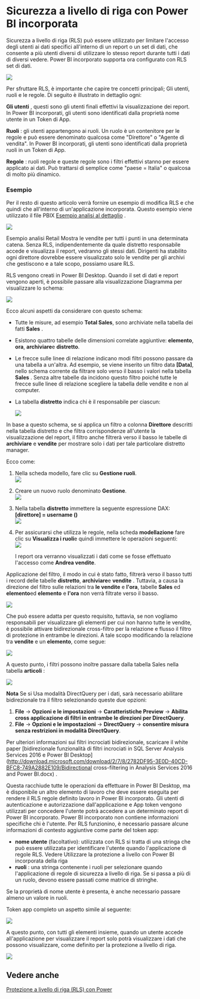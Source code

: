 <properties
   pageTitle="Protezione a livello di riga con Power BI incorporata"
   description="Ulteriori informazioni sulla sicurezza a livello di riga con Power BI incorporata"
   services="power-bi-embedded"
   documentationCenter=""
   authors="guyinacube"
   manager="erikre"
   editor=""
   tags=""/>
<tags
   ms.service="power-bi-embedded"
   ms.devlang="NA"
   ms.topic="article"
   ms.tgt_pltfrm="NA"
   ms.workload="powerbi"
   ms.date="10/04/2016"
   ms.author="asaxton"/>

# <a name="row-level-security-with-power-bi-embedded"></a>Sicurezza a livello di riga con Power BI incorporata

Sicurezza a livello di riga (RLS) può essere utilizzato per limitare l'accesso degli utenti ai dati specifici all'interno di un report o un set di dati, che consente a più utenti diversi di utilizzare lo stesso report durante tutti i dati di diversi vedere. Power BI incorporato supporta ora configurato con RLS set di dati.

![](media\power-bi-embedded-rls\pbi-embedded-rls-flow-1.png)

Per sfruttare RLS, è importante che capire tre concetti principali; Gli utenti, ruoli e le regole. Di seguito è illustrato in dettaglio ogni:

**Gli utenti** , questi sono gli utenti finali effettivi la visualizzazione dei report. In Power BI incorporati, gli utenti sono identificati dalla proprietà nome utente in un Token di App.

**Ruoli** : gli utenti appartengono ai ruoli. Un ruolo è un contenitore per le regole e può essere denominato qualcosa come "Direttore" o "Agente di vendita". In Power BI incorporati, gli utenti sono identificati dalla proprietà ruoli in un Token di App.

**Regole** : ruoli regole e queste regole sono i filtri effettivi stanno per essere applicato ai dati. Può trattarsi di semplice come "paese = Italia" o qualcosa di molto più dinamico.

### <a name="example"></a>Esempio

Per il resto di questo articolo verrà fornire un esempio di modifica RLS e che quindi che all'interno di un'applicazione incorporata. Questo esempio viene utilizzato il file PBIX [Esempio analisi al dettaglio](http://go.microsoft.com/fwlink/?LinkID=780547) .

![](media\power-bi-embedded-rls\pbi-embedded-rls-scenario-2.png)

Esempio analisi Retail Mostra le vendite per tutti i punti in una determinata catena. Senza RLS, indipendentemente da quale distretto responsabile accede e visualizza il report, vedranno gli stessi dati. Dirigenti ha stabilito ogni direttore dovrebbe essere visualizzato solo le vendite per gli archivi che gestiscono e a tale scopo, possiamo usare RLS.

RLS vengono creati in Power BI Desktop. Quando il set di dati e report vengono aperti, è possibile passare alla visualizzazione Diagramma per visualizzare lo schema:

![](media\power-bi-embedded-rls\pbi-embedded-rls-diagram-view-3.png)

Ecco alcuni aspetti da considerare con questo schema:

-   Tutte le misure, ad esempio **Total Sales**, sono archiviate nella tabella dei fatti **Sales** .
-   Esistono quattro tabelle delle dimensioni correlate aggiuntive: **elemento**, **ora**, **archiviare**e **distretto**.
-   Le frecce sulle linee di relazione indicano modi filtri possono passare da una tabella a un'altra. Ad esempio, se viene inserito un filtro data **[Data]**, nello schema corrente da filtrare solo verso il basso i valori nella tabella **Sales** . Senza altre tabelle da incidono questo filtro poiché tutte le frecce sulle linee di relazione scegliere la tabella delle vendite e non al computer.
-   La tabella **distretto** indica chi è il responsabile per ciascun:

    ![](media\power-bi-embedded-rls\pbi-embedded-rls-district-table-4.png)

In base a questo schema, se si applica un filtro a colonna **Direttore** descritti nella tabella distretto e che filtra corrispondenze all'utente la visualizzazione del report, il filtro anche filtrerà verso il basso le tabelle di **archiviare** e **vendite** per mostrare solo i dati per tale particolare distretto manager.

Ecco come:

1.  Nella scheda modello, fare clic su **Gestione ruoli**.  
![](media\power-bi-embedded-rls\pbi-embedded-rls-modeling-tab-5.png)

2.  Creare un nuovo ruolo denominato **Gestione**.  
![](media\power-bi-embedded-rls\pbi-embedded-rls-manager-role-6.png)

3.  Nella tabella **distretto** immettere la seguente espressione DAX: **[direttore] = username ()**  
![](media\power-bi-embedded-rls\pbi-embedded-rls-manager-role-7.png)

4.  Per assicurarsi che utilizza le regole, nella scheda **modellazione** fare clic su **Visualizza i ruoli**e quindi immettere le operazioni seguenti:  
![](media\power-bi-embedded-rls\pbi-embedded-rls-view-as-roles-8.png)

    I report ora verranno visualizzati i dati come se fosse effettuato l'accesso come **Andrea vendite**.

Applicazione del filtro, il modo in cui è stato fatto, filtrerà verso il basso tutti i record delle tabelle **distretto**, **archiviare**e **vendite** . Tuttavia, a causa la direzione del filtro sulle relazioni tra **le vendite** e **l'ora**, tabelle **Sales** ed **elemento**ed **elemento** e **l'ora** non verrà filtrate verso il basso.

![](media\power-bi-embedded-rls\pbi-embedded-rls-diagram-view-9.png)

Che può essere adatta per questo requisito, tuttavia, se non vogliamo responsabili per visualizzare gli elementi per cui non hanno tutte le vendite, è possibile attivare bidirezionale cross-filtro per la relazione e flusso il filtro di protezione in entrambe le direzioni. A tale scopo modificando la relazione tra **vendite** e un **elemento**, come segue:

![](media\power-bi-embedded-rls\pbi-embedded-rls-edit-relationship-10.png)

A questo punto, i filtri possono inoltre passare dalla tabella Sales nella tabella **articoli** :

![](media\power-bi-embedded-rls\pbi-embedded-rls-diagram-view-11.png)

**Nota** Se si Usa modalità DirectQuery per i dati, sarà necessario abilitare bidirezionale tra il filtro selezionando queste due opzioni:

1.  **File** -> **Opzioni e le impostazioni** -> **Caratteristiche Preview** -> **Abilita cross applicazione di filtri in entrambe le direzioni per DirectQuery**.
2.  **File** -> **Opzioni e le impostazioni** -> **DirectQuery** -> **consentire misura senza restrizioni in modalità DirectQuery**.


Per ulteriori informazioni sui filtri incrociati bidirezionale, scaricare il white paper [bidirezionale funzionalità di filtri incrociati in SQL Server Analysis Services 2016 e Power BI Desktop](http://download.microsoft.com/download/2/7/8/2782DF95-3E0D-40CD-BFC8-749A2882E109/Bidirectional cross-filtering in Analysis Services 2016 and Power BI.docx) .

Questa racchiude tutte le operazioni da effettuare in Power BI Desktop, ma è disponibile un altro elemento di lavoro che deve essere eseguita per rendere il RLS regole definito lavoro in Power BI incorporato. Gli utenti di autenticazione e autorizzazione dall'applicazione e App token vengono utilizzati per concedere l'utente potrà accedere a un determinato report di Power BI incorporato. Power BI incorporato non contiene informazioni specifiche chi è l'utente. Per RLS funzionino, è necessario passare alcune informazioni di contesto aggiuntive come parte del token app:
-   **nome utente** (facoltativo): utilizzata con RLS si tratta di una stringa che può essere utilizzata per identificare l'utente quando l'applicazione di regole RLS. Vedere Utilizzare la protezione a livello con Power BI incorporata della riga
-   **ruoli** : una stringa contenente i ruoli per selezionare quando l'applicazione di regole di sicurezza a livello di riga. Se si passa a più di un ruolo, devono essere passati come matrice di stringhe.

Se la proprietà di nome utente è presenta, è anche necessario passare almeno un valore in ruoli.

Token app completo un aspetto simile al seguente:

![](media\power-bi-embedded-rls\pbi-embedded-rls-app-token-string-12.png)

A questo punto, con tutti gli elementi insieme, quando un utente accede all'applicazione per visualizzare il report solo potrà visualizzare i dati che possono visualizzare, come definito per la protezione a livello di riga.

![](media\power-bi-embedded-rls\pbi-embedded-rls-dashboard-13.png)

## <a name="see-also"></a>Vedere anche
[Protezione a livello di riga (RLS) con Power](https://powerbi.microsoft.com/en-us/documentation/powerbi-admin-rls/)
